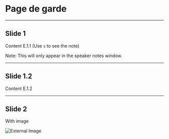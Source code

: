 # Page de garde

---

## Slide 1

Content E.1.1 (Use `s` to see the note)

Note: This will only appear in the speaker notes window.

----

## Slide 1.2

Content E.1.2

---

## Slide 2

With image

![External Image](https://media.giphy.com/media/JmBXdjfIblJDi/giphy.gif)